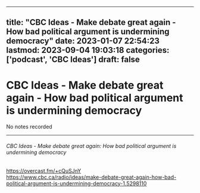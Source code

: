 
---
title: "CBC Ideas - Make debate great again - How bad political argument is undermining democracy"
date: 2023-01-07 22:54:23
lastmod: 2023-09-04 19:03:18
categories: ['podcast', 'CBC Ideas']
draft: false
---


# CBC Ideas - Make debate great again - How bad political argument is undermining democracy

No notes recorded

- - -
###### CBC Ideas - Make debate great again: How bad political argument is undermining democracy

https://overcast.fm/+cQuSJnY  
https://www.cbc.ca/radio/ideas/make-debate-great-again-how-bad-political-argument-is-undermining-democracy-1.5298110

<!-- #public #podcast #CBC Ideas# -->

<!-- {BearID:0BD5E19C-B3F9-45AA-A752-89E8640EE0A8-28016-00002D97C89FF0A2} -->
